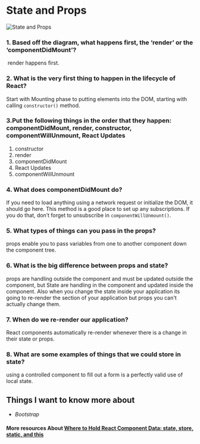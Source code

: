 # State and Props

![State and Props](https://i.stack.imgur.com/wqvF2.png)

### 1. Based off the diagram, what happens first, the ‘render’ or the ‘componentDidMount’?
 render happens first.

### 2. What is the very first thing to happen in the lifecycle of React? 
Start with Mounting phase to putting elements into the DOM, starting with calling `constructor()` method.

### 3.Put the following things in the order that they happen: componentDidMount, render, constructor, componentWillUnmount, React Updates

1. constructor
2. render
3. componentDidMount
4. React Updates
5. componentWillUnmount

### 4. What does componentDidMount do?
If you need to load anything using a network request or initialize the DOM, it should go here. This method is a good place to set up any subscriptions. If you do that, don’t forget to unsubscribe in `componentWillUnmount()`.

### 5. What types of things can you pass in the props?
props enable you to pass variables from one to another component down the component tree.

### 6. What is the big difference between props and state?
props are handling outside the component and must be updated outside the component, but State are handling in the component and updated inside the component. Also when you change the state inside your application its going to re-render the section of your application but props you can't actually change them.  

### 7. When do we re-render our application?
React components automatically re-render whenever there is a change in their state or props.

### 8. What are some examples of things that we could store in state?
using a controlled component to fill out a form is a perfectly valid use of local state.

## Things I want to know more about
* *Bootstrap*

#### More resources About [Where to Hold React Component Data: state, store, static, and this](https://www.freecodecamp.org/news/where-do-i-belong-a-guide-to-saving-react-component-data-in-state-store-static-and-this-c49b335e2a00/)